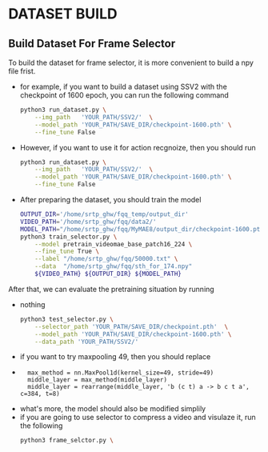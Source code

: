 # DATASET BUILD
## Build Dataset For Frame Selector

To build the dataset for frame selector, it is more convenient to build a npy file frist.
- for example, if you want to build a dataset using SSV2 with the checkpoint of 1600 epoch, you can run the following command
  ```bash
  python3 run_dataset.py \
      --img_path   'YOUR_PATH/SSV2/'  \
      --model_path 'YOUR_PATH/SAVE_DIR/checkpoint-1600.pth' \
      --fine_tune False
  ```
- However, if you want to use it for action recgnoize, then you should run 
  ```bash
  python3 run_dataset.py \
      --img_path   'YOUR_PATH/SSV2/'  \
      --model_path 'YOUR_PATH/SAVE_DIR/checkpoint-1600.pth' \
      --fine_tune False
  ```
- After preparing the dataset, you should train the model 
  ```bash
  OUTPUT_DIR='/home/srtp_ghw/fqq_temp/output_dir'
  VIDEO_PATH='/home/srtp_ghw/fqq/data2/'
  MODEL_PATH="/home/srtp_ghw/fqq/MyMAE8/output_dir/checkpoint-1600.pth"
  python3 train_selector.py \
      --model pretrain_videomae_base_patch16_224 \
      --fine_tune True \
      --label "/home/srtp_ghw/fqq/50000.txt" \
      --data  "/home/srtp_ghw/fqq/sth_for_174.npy"
      ${VIDEO_PATH} ${OUTPUT_DIR} ${MODEL_PATH}
  
  ```

After that, we can evaluate the pretraining situation by running 
- nothing 
  ```bash
  python3 test_selector.py \
      --selector_path 'YOUR_PATH/SAVE_DIR/checkpoint.pth'  \
      --model_path 'YOUR_PATH/SAVE_DIR/checkpoint-1600.pth' \
      --data_path 'YOUR_PATH/SSV2/'
  ```
- if you want to try maxpooling 49, then you should replace 
-       max_method = nn.MaxPool1d(kernel_size=49, stride=49)
        middle_layer = max_method(middle_layer)
        middle_layer = rearrange(middle_layer, 'b (c t) a -> b c t a', c=384, t=8)
- what's more, the model should also be modified simplily
- if you are going to use selector to compress a video and visulaze it, run the following
  ```bash
  python3 frame_selctor.py \
      

  ```